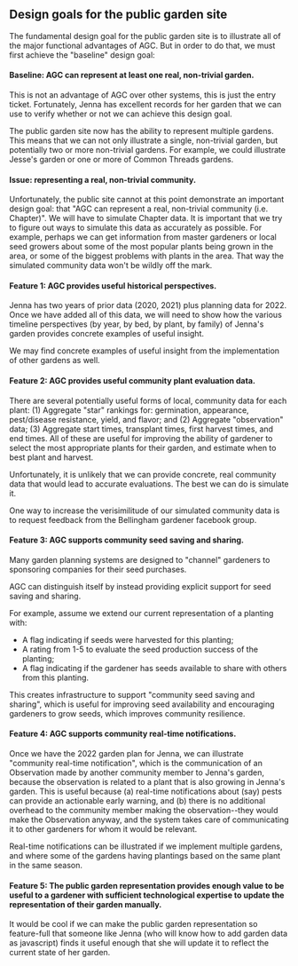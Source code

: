 ## Design goals for the public garden site

The fundamental design goal for the public garden site is to illustrate all of the major functional advantages of AGC. But in order to do that, we must first achieve the "baseline" design goal:

#### Baseline: AGC can represent at least one real, non-trivial garden.

This is not an advantage of AGC over other systems, this is just the entry ticket.  Fortunately, Jenna has excellent records for her garden that we can use to verify whether or not we can achieve this design goal.

The public garden site now has the ability to represent multiple gardens. This means that we can not only illustrate a single, non-trivial garden, but potentially two or more non-trivial gardens. For example, we could illustrate Jesse's garden or one or more of Common Threads gardens.

#### Issue: representing a real, non-trivial community.

Unfortunately, the public site cannot at this point demonstrate an important design goal: that "AGC can represent a real, non-trivial community (i.e. Chapter)". We will have to simulate Chapter data.  It is important that we try to figure out ways to simulate this data as accurately as possible. For example, perhaps we can get information from master gardeners or local seed growers about some of the most popular plants being grown in the area, or some of the biggest problems with plants in the area. That way the simulated community data won't be wildly off the mark.

#### Feature 1: AGC provides useful historical perspectives.

Jenna has two years of prior data (2020, 2021) plus planning data for 2022. Once we have added all of this data, we will need to show how the various timeline perspectives (by year, by bed, by plant, by family) of Jenna's garden provides concrete examples of useful insight.

We may find concrete examples of useful insight from the implementation of other gardens as well. 

#### Feature 2: AGC provides useful community plant evaluation data.

There are several potentially useful forms of local, community data for each plant: (1) Aggregate "star" rankings for: germination, appearance, pest/disease resistance, yield, and flavor; and (2) Aggregate "observation" data; (3) Aggregate start times, transplant times, first harvest times, and end times.  All of these are useful for improving the ability of gardener to select the most appropriate plants for their garden, and estimate when to best plant and harvest.

Unfortunately, it is unlikely that we can provide concrete, real community data that would lead to accurate evaluations. The best we can do is simulate it.   

One way to increase the verisimilitude of our simulated community data is to request feedback from the Bellingham gardener facebook group. 

#### Feature 3: AGC supports community seed saving and sharing.

Many garden planning systems are designed to "channel" gardeners to sponsoring companies for their seed purchases.

AGC can distinguish itself by instead providing explicit support for seed saving and sharing. 

For example, assume we extend our current representation of a planting with:

  * A flag indicating if seeds were harvested for this planting; 
  * A rating from 1-5 to evaluate the seed production success of the planting; 
  * A flag indicating if the gardener has seeds available to share with others from this planting.
  
This creates infrastructure to support "community seed saving and sharing", which is useful for improving seed availability and encouraging gardeners to grow seeds, which improves community resilience.

#### Feature 4: AGC supports community real-time notifications.

Once we have the 2022 garden plan for Jenna, we can illustrate "community real-time notification", which is the communication of an Observation made by another community member to Jenna's garden, because the observation is related to a plant that is also growing in Jenna's garden. This is useful because (a) real-time notifications  about (say) pests can provide an actionable early warning, and (b) there is no additional overhead to the community member making the observation--they would make the Observation anyway, and the system takes care of communicating it to other gardeners for whom it would be relevant.

Real-time notifications can be illustrated if we implement multiple gardens, and where some of the gardens having plantings based on the same plant in the same season.

#### Feature 5: The public garden representation provides enough value to be useful to a gardener with sufficient technological expertise to update the representation of their garden manually.

It would be cool if we can make the public garden representation so feature-full that someone like Jenna (who will know how to add garden data as javascript) finds it useful enough that she will update it to reflect the current state of her garden. 

